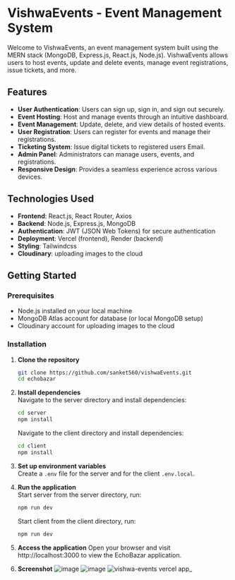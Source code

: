 # VishwaEvents - Event Management System

Welcome to VishwaEvents, an event management system built using the MERN stack (MongoDB, Express.js, React.js, Node.js). VishwaEvents allows users to host events, update and delete events, manage event registrations, issue tickets, and more.

## Features

- **User Authentication**: Users can sign up, sign in, and sign out securely.
- **Event Hosting**: Host and manage events through an intuitive dashboard.
- **Event Management**: Update, delete, and view details of hosted events.
- **User Registration**: Users can register for events and manage their registrations.
- **Ticketing System**: Issue digital tickets to registered users Email.
- **Admin Panel**: Administrators can manage users, events, and registrations.
- **Responsive Design**: Provides a seamless experience across various devices.

## Technologies Used

- **Frontend**: React.js, React Router, Axios
- **Backend**: Node.js, Express.js, MongoDB
- **Authentication**: JWT (JSON Web Tokens) for secure authentication
- **Deployment**: Vercel (frontend), Render (backend)
- **Styling**: Tailwindcss
- **Cloudinary**: uploading images to the cloud


## Getting Started

### Prerequisites

- Node.js installed on your local machine
- MongoDB Atlas account for database (or local MongoDB setup)
- Cloudinary account for uploading images to the cloud

### Installation

1. **Clone the repository**

   ```bash
   git clone https://github.com/sanket560/vishwaEvents.git
   cd echobazar
   ```

2. **Install dependencies**<br>
   Navigate to the server directory and install dependencies:
   ```bash
   cd server
   npm install
   ```
   Navigate to the client directory and install dependencies:
   ```bash
   cd client
   npm install
   ```
3. **Set up environment variables**<br>
   Create a `.env` file for the server and for the client `.env.local`.

4. **Run the application**<br>
   Start server
   from the server directory, run:
   ```bash
   npm run dev
   ```
   Start client
   from the client directory, run:
   ```bash
   npm run dev
   ```
   
5. **Access the application**
   Open your browser and visit http://localhost:3000 to view the EchoBazar application.

7. **Screenshot**
   ![image](https://github.com/sanket560/vishwaEvents/assets/68066761/110004d3-05c3-4077-9591-a4d95aa6e7c8)
   ![image](https://github.com/sanket560/vishwaEvents/assets/68066761/300cad81-3fc2-4076-86c6-21d3df54ba9b)
   ![vishwa-events vercel app_](https://github.com/sanket560/vishwaEvents/assets/68066761/8eaf4dae-f898-41ca-ab2a-727043cd3ff4)


